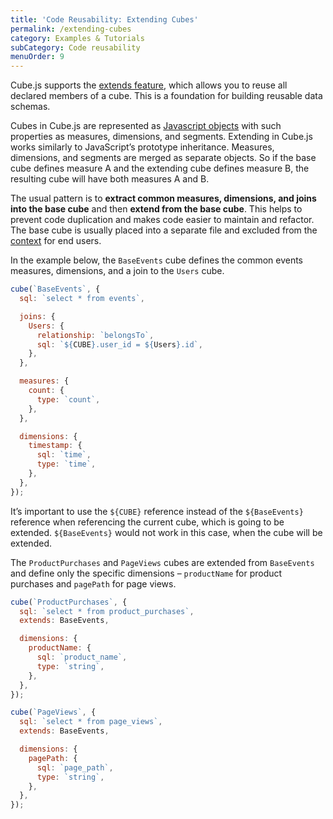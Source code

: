 ```yaml
---
title: 'Code Reusability: Extending Cubes'
permalink: /extending-cubes
category: Examples & Tutorials
subCategory: Code reusability
menuOrder: 9
---
```


[comment]: # 'PROOFREAD: DONE'

Cube.js supports the
[extends feature](/schema/reference/cube#parameters-extends), which allows you
to reuse all declared members of a cube. This is a foundation for building
reusable data schemas.

Cubes in Cube.js are represented as
[Javascript objects](https://www.w3schools.com/js/js_objects.asp) with such
properties as measures, dimensions, and segments. Extending in Cube.js works
similarly to JavaScript’s prototype inheritance. Measures, dimensions, and
segments are merged as separate objects. So if the base cube defines measure A
and the extending cube defines measure B, the resulting cube will have both
measures A and B.

The usual pattern is to **extract common measures, dimensions, and joins into
the base cube** and then **extend from the base cube**. This helps to prevent
code duplication and makes code easier to maintain and refactor. The base cube
is usually placed into a separate file and excluded from the [context](context)
for end users.

In the example below, the `BaseEvents` cube defines the common events measures,
dimensions, and a join to the `Users` cube.

```javascript
cube(`BaseEvents`, {
  sql: `select * from events`,

  joins: {
    Users: {
      relationship: `belongsTo`,
      sql: `${CUBE}.user_id = ${Users}.id`,
    },
  },

  measures: {
    count: {
      type: `count`,
    },
  },

  dimensions: {
    timestamp: {
      sql: `time`,
      type: `time`,
    },
  },
});
```

<div class="block attention-block">

It’s important to use the `${CUBE}` reference instead of the `${BaseEvents}`
reference when referencing the current cube, which is going to be extended.
`${BaseEvents}` would not work in this case, when the cube will be extended.

</div>

The `ProductPurchases` and `PageViews` cubes are extended from `BaseEvents` and
define only the specific dimensions – `productName` for product purchases and
`pagePath` for page views.

```javascript
cube(`ProductPurchases`, {
  sql: `select * from product_purchases`,
  extends: BaseEvents,

  dimensions: {
    productName: {
      sql: `product_name`,
      type: `string`,
    },
  },
});

cube(`PageViews`, {
  sql: `select * from page_views`,
  extends: BaseEvents,

  dimensions: {
    pagePath: {
      sql: `page_path`,
      type: `string`,
    },
  },
});
```
